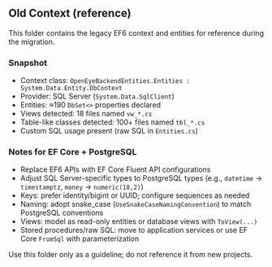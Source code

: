 ## Old Context (reference)

This folder contains the legacy EF6 context and entities for reference during the migration.

### Snapshot
- Context class: `OpenEyeBackendEntities.Entities : System.Data.Entity.DbContext`
- Provider: SQL Server (`System.Data.SqlClient`)
- Entities: ≈190 `DbSet<>` properties declared
- Views detected: 18 files named `vw_*.cs`
- Table-like classes detected: 100+ files named `tbl_*.cs`
- Custom SQL usage present (raw SQL in `Entities.cs`)

### Notes for EF Core + PostgreSQL
- Replace EF6 APIs with EF Core Fluent API configurations
- Adjust SQL Server-specific types to PostgreSQL types (e.g., `datetime` → `timestamptz`, `money` → `numeric(18,2)`)
- Keys: prefer identity/bigint or UUID; configure sequences as needed
- Naming: adopt snake_case (`UseSnakeCaseNamingConvention`) to match PostgreSQL conventions
- Views: model as read-only entities or database views with `ToView(...)`
- Stored procedures/raw SQL: move to application services or use EF Core `FromSql` with parameterization

Use this folder only as a guideline; do not reference it from new projects.


